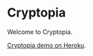 # Cryptopia

Welcome to Cryptopia.

[Cryptopia demo on Heroku](https://app-5http-cryptopia.herokuapp.com/).


